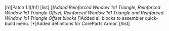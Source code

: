 [h1]Patch 1.1[/h1]
[list]
[*]Added Reinforced Window 1x1 Triangle, Reinforced Window 1x1 Triangle Offset, Reinforced Window 1x1 Triangle and Reinforced Window 1x1 Triangle Offset blocks
[*]Added all blocks to assembler quick-build menu.
[*]Added definitions for CoreParts Armor.
[/list]